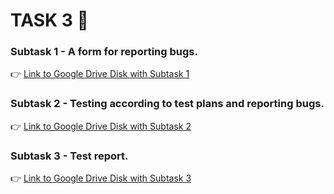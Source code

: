 # TASK 3 🐞

### Subtask 1 - A form for reporting bugs.
👉 [Link to Google Drive Disk with Subtask 1](https://docs.google.com/spreadsheets/d/1avJS2puDxlZAwbHyocHoqSF2nmZBbasVCKWK2s5V4C4/edit#gid=0)

### Subtask 2 - Testing according to test plans and reporting bugs.
👉 [Link to Google Drive Disk with Subtask 2](https://docs.google.com/spreadsheets/d/1XJAE5RXNxEZNF6pUqKIkV7mDQfn1y6awz9Qq3oigNvo/edit#gid=0)

### Subtask 3 - Test report.
👉 [Link to Google Drive Disk with Subtask 3](https://docs.google.com/document/d/1OYxhDZWABZ0CB69UaLxdKKvOYxPXtwOEnQDvFBmFMNs/edit)


